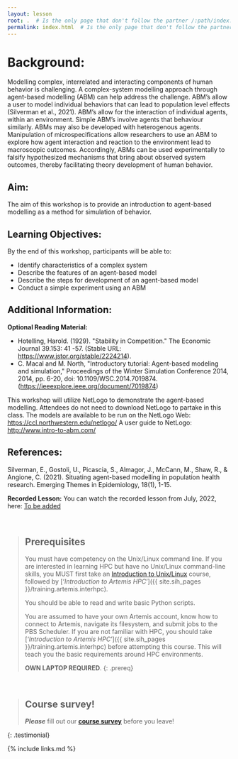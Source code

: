 ```yaml
---
layout: lesson
root: .  # Is the only page that don't follow the partner /:path/index.html
permalink: index.html  # Is the only page that don't follow the partner /:path/index.html
---
```


# Background:
Modelling complex, interrelated and interacting components of human behavior is challenging. A complex-system modelling approach through agent-based modelling (ABM) can help address the challenge. ABM’s allow a user to model individual behaviors that can lead to population level effects (Silverman et al., 2021). ABM’s allow for the interaction of individual agents, within an environment. Simple ABM’s involve agents that behaviour similarly. ABMs may also be developed with heterogenous agents. Manipulation of microspecifications allow researchers to use an ABM to explore how agent interaction and reaction to the environment lead to macroscopic outcomes. Accordingly, ABMs can be used experimentally to falsify hypothesized mechanisms that bring about observed system outcomes, thereby facilitating theory development of human behavior.

## Aim:
The aim of this workshop is to provide an introduction to agent-based modelling as a method for simulation of behavior. 

## Learning Objectives:
By the end of this workshop, participants will be able to:
-	Identify characteristics of a complex system
-	Describe the features of an agent-based model
-	Describe the steps for development of an agent-based model 
-	Conduct a simple experiment using an ABM 

## Additional Information:
**Optional Reading Material:**
-	Hotelling, Harold. (1929). "Stability in Competition." The Economic Journal 39.153: 41 -57. (Stable URL: https://www.jstor.org/stable/2224214).
-	C. Macal and M. North, "Introductory tutorial: Agent-based modeling and simulation," Proceedings of the Winter Simulation Conference 2014, 2014, pp. 6-20, doi: 10.1109/WSC.2014.7019874. (https://ieeexplore.ieee.org/document/7019874)

This workshop will utilize NetLogo to demonstrate the agent-based modelling. Attendees do not need to download NetLogo to partake in this class. The models are available to be run on the NetLogo Web: https://ccl.northwestern.edu/netlogo/
A user guide to NetLogo: http://www.intro-to-abm.com/  

## References:
Silverman, E., Gostoli, U., Picascia, S., Almagor, J., McCann, M., Shaw, R., & Angione, C. (2021). Situating agent-based modelling in population health research. Emerging Themes in Epidemiology, 18(1), 1-15.


**Recorded Lesson:** You can watch the recorded lesson from July, 2022, here: [To be added](https://www.ispw2022.com.au)

<br>

> ## Prerequisites
>
> You must have competency on the Unix/Linux command line. If you are interested in learning HPC but have no Unix/Linux command-line skills, you MUST first take an [Introduction to Unix/Linux](https://intersect.org.au/training/course/unix) course, followed by [‘_Introduction to Artemis HPC_’]({{ site.sih_pages }}/training.artemis.interhpc).
>
>You should be able to read and write basic Python scripts.
>
> You are assumed to have your own Artemis account, know how to connect to Artemis, navigate its filesystem, and submit jobs to the PBS Scheduler. If you are not familiar with HPC, you should take [‘_Introduction to Artemis HPC_’]({{ site.sih_pages }}/training.artemis.interhpc) before attempting this course. This will teach you the basic requirements around HPC environments. 
>
> **OWN LAPTOP REQUIRED**.
{: .prereq}

<br>

> ## Course survey!
>
> **_Please_** fill out our **[course survey](https://redcap.sydney.edu.au/surveys/?s=FJ33MYNCRR)** before you leave!
>
{: .testimonial}


{% include links.md %}
